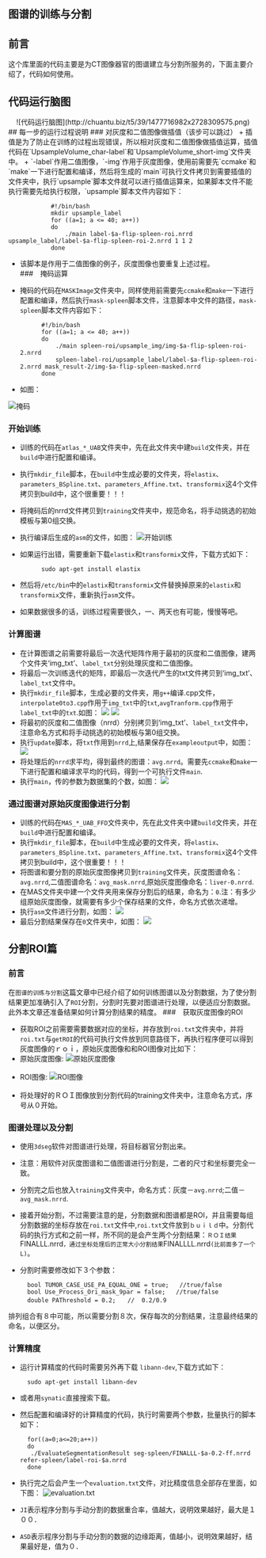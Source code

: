 ## 图谱的训练与分割 ##
## 前言
这个库里面的代码主要是为CT图像器官的图谱建立与分割所服务的，下面主要介绍了，代码如何使用。
## 代码运行脑图
<center>
![代码运行脑图](http://chuantu.biz/t5/39/1477716982x2728309575.png)
</center>
## 每一步的运行过程说明
### 对灰度和二值图像做插值（该步可以跳过）
+ 插值是为了防止在训练的过程出现错误，所以相对灰度和二值图像做插值运算，插值代码在`UpsampleVolume_char-label`和`UpsampleVolume_short-img`文件夹中。
+ `-label`作用二值图像，`-img`作用于灰度图像，使用前需要先`ccmake`和`make`一下进行配置和编译，然后将生成的`main`可执行文件拷贝到需要插值的文件夹中，执行`upsample`脚本文件就可以进行插值运算来，如果脚本文件不能执行需要先给执行权限，`upsample`脚本文件内容如下：

                #!/bin/bash
                mkdir upsample_label
                for ((a=1; a <= 40; a++))
                do
                    ./main label-$a-flip-spleen-roi.nrrd upsample_label/label-$a-flip-spleen-roi-2.nrrd 1 1 2
                done
    
+ 该脚本是作用于二值图像的例子，灰度图像也要重复上述过程。           
###　掩码运算
+ 掩码的代码在`MASKImage`文件夹中，同样使用前需要先`ccmake`和`make`一下进行配置和编译，然后执行`mask-spleen`脚本文件，注意脚本中文件的路径，`mask-spleen`脚本文件内容如下：

            #!/bin/bash
            for ((a=1; a <= 40; a++))
            do
                ./main spleen-roi/upsample_img/img-$a-flip-spleen-roi-2.nrrd 
                spleen-label-roi/upsample_label/label-$a-flip-spleen-roi-2.nrrd mask_result-2/img-$a-flip-spleen-masked.nrrd
            done
            
+ 如图：

![掩码](http://chuantu.biz/t5/39/1477718387x2728309575.png)

### 开始训练
+ 训练的代码在`atlas_*_UAB`文件夹中，先在此文件夹中建`build`文件夹，并在`build`中进行配置和编译。
+ 执行`mkdir_file`脚本，在`build`中生成必要的文件夹，将`elastix`、`parameters_BSpline.txt`、`parameters_Affine.txt`、`transformix`这4个文件拷贝到build中，这个很重要！！！
+ 将掩码后的nrrd文件拷贝到`training`文件夹中，规范命名，将手动挑选的初始模板与第0组交换。
+ 执行编译后生成的`asm`的文件，如图：
![开始训练](http://chuantu.biz/t5/39/1477719142x2728309575.png)
+ 如果运行出错，需要重新下载`elastix`和`transformix`文件，下载方式如下：

            sudo apt-get install elastix
            
+ 然后将`/etc/bin`中的`elastix`和`transformix`文件替换掉原来的`elastix`和`transformix`文件，重新执行`asm`文件。
+ 如果数据很多的话，训练过程需要很久，一、两天也有可能，慢慢等吧。

### 计算图谱
+ 在计算图谱之前需要将最后一次迭代矩阵作用于最初的灰度和二值图像，建两个文件夹‘img_txt’、`label_txt`分别处理灰度和二值图像。
+ 将最后一次训练迭代的矩阵，即最后一次迭代产生的txt文件拷贝到‘img_txt’、`label_txt`文件中。
+ 执行`mkdir_file`脚本，生成必要的文件夹，用`g++`编译.cpp文件，`interpolate0to3.cpp`作用于`img_txt`中的`txt`,`avgTranform.cpp`作用于`label_txt`中的`txt`.如图：
![](http://chuantu.biz/t5/39/1477721257x2728309575.png)
![](http://chuantu.biz/t5/39/1477721290x2728309575.png)
+ 将最初的灰度和二值图像（nrrd）分别拷贝到‘img_txt’、`label_txt`文件中，注意命名方式和将手动挑选的初始模板与第0组交换。
+ 执行`update`脚本，将`txt`作用到`nrrd`上,结果保存在`exampleoutput`中，如图：
![](http://chuantu.biz/t5/39/1477721417x2728309575.png)
+ 将处理后的`nrrd`求平均，得到最终的图谱：`avg.nrrd`。需要先`ccmake`和`make`一下进行配置和编译求平均的代码，得到一个可执行文件`main`.
+ 执行`main`，传的参数为数据集的个数，如图：
![](http://chuantu.biz/t5/39/1477721605x2728309575.png)

### 通过图谱对原始灰度图像进行分割
+ 训练的代码在`MAS_*_UAB_FFD`文件夹中，先在此文件夹中建`build`文件夹，并在`build`中进行配置和编译。
+ 执行`mkdir_file`脚本，在`build`中生成必要的文件夹，将`elastix`、`parameters_BSpline.txt`、`parameters_Affine.txt`、`transformix`这4个文件拷贝到build中，这个很重要！！！
+ 将图谱和要分割的原始灰度图像拷贝到`training`文件夹，灰度图谱命名：`avg.nrrd`,二值图谱命名：`avg_mask.nrrd`,原始灰度图像命名：`liver-0.nrrd`.
+ 在MAS文件夹中建一个文件夹用来保存分割后的结果，命名为：`0`.注：有多少组原始灰度图像，就需要有多少个保存结果的文件，命名方式依次递增。
+ 执行`asm`文件进行分割，如图：
![](http://chuantu.biz/t5/39/1477722468x2728309575.png)
+ 最后分割结果保存在`0`文件夹中，如图：
![](http://chuantu.biz/t5/39/1477722585x2728309575.png)

## 分割ROI篇
### 前言
在`图谱的训练与分割`这篇文章中已经介绍了如何训练图谱以及分割数据，为了使分割结果更加准确引入了`ROI`分割，分割时先要对图谱进行处理，以便适应分割数据。此外本文章还准备结果如何计算分割结果的精度。
###　获取灰度图像的ROI
+ 获取ROI之前需要需要数据对应的坐标，并存放到`roi.txt`文件夹中，并将`roi.txt`与`getROI`的代码可执行文件放到同意路径下，再执行程序便可以得到灰度图像的ｒｏｉ，原始灰度图像和和ROI图像对比如下：
+ 原始灰度图像:
![原始灰度图像](http://chuantu.biz/t5/41/1479106346x3396789373.png)  <br><br>
+ ROI图像:
![ROI图像](http://chuantu.biz/t5/41/1479106405x3396789373.png)   <br><br>
+ 将处理好的ＲＯＩ图像放到分割代码的training文件夹中，注意命名方式，序号从０开始。
### 图谱处理以及分割
+ 使用`3dseg`软件对图谱进行处理，将目标器官分割出来。
+ 注意：用软件对灰度图谱和二值图谱进行分割是，二者的尺寸和坐标要完全一致。
+ 分割完之后也放入`training`文件夹中，命名方式：灰度－`avg.nrrd`;二值－`avg_mask.nrrd`.
+ 接着开始分割，不过需要注意的是，分割数据和图谱都是ROI，并且需要每组分割数据的坐标存放在`roi.txt`文件中,`roi.txt`文件放到`ｂｕｉｌｄ`中。分割代码的执行方式和之前一样，所不同的是会产生两个分割结果：`ＲＯＩ结果`FINALLL.nrrd`，通过坐标处理后的正常大小分割结果`FINALLLL.nrrd`(比前面多了一个L)`。
+ 分割时需要修改如下３个参数：

		bool TUMOR_CASE_USE_PA_EQUAL_ONE = true;   //true/false
		bool Use_Process_Ori_mask_9par = false;   //true/false
		double PAThreshold = 0.2;　　//  0.2/0.9


排列组合有８中可能，所以需要分割８次，保存每次的分割结果，注意最终结果的命名，以便区分。

### 计算精度
+ 运行计算精度的代码时需要另外再下载 `libann-dev`,下载方式如下：

		sudo apt-get install libann-dev
+ 或者用`synatic`直接搜索下载。
+ 然后配置和编译好的计算精度的代码，执行时需要两个参数，批量执行的脚本如下：

		for((a=0;a<=20;a++))
		do
		 ./EvaluateSegmentationResult seg-spleen/FINALLL-$a-0.2-ff.nrrd refer-spleen/label-roi-$a.nrrd
		done
		
+ 执行完之后会产生一个`evaluation.txt`文件，对比精度信息全部存在里面，如下图：
![evaluation.txt](http://chuantu.biz/t5/41/1479108598x3396789373.png)
+ `JI`表示程序分割与手动分割的数据重合率，值越大，说明效果越好，最大是１００．
+ `ASD`表示程序分割与手动分割的数据的边缘距离，值越小，说明效果越好，结果最好是，值为０．